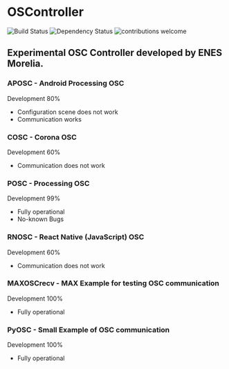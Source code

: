 # OSController

![Build Status](https://travis-ci.org/dwyl/esta.svg?branch=master)
![Dependency Status](https://david-dm.org/dwyl/esta.svg)
![contributions welcome](https://img.shields.io/badge/contributions-welcome-brightgreen.svg?style=flat)

## Experimental OSC Controller developed by ENES Morelia.

### APOSC - Android Processing OSC

Development  80%

* Configuration scene does not work
* Communication works


### COSC - Corona OSC

Development 60%

* Communication does not work

### POSC - Processing OSC

Development  99%

* Fully operational
* No-known Bugs

### RNOSC - React Native (JavaScript) OSC

Development 60%

* Communication does not work

### MAXOSCrecv - MAX Example for testing OSC communication

Development 100%

* Fully operational

### PyOSC - Small Example of OSC communication

Development 100%

* Fully operational





